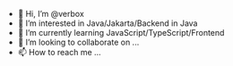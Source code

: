 - 👋 Hi, I’m @verbox
- 👀 I’m interested in Java/Jakarta/Backend in Java
- 🌱 I’m currently learning JavaScript/TypeScript/Frontend
- 💞️ I’m looking to collaborate on ...
- 📫 How to reach me ...

<!---
verbox/verbox is a ✨ special ✨ repository because its `README.md` (this file) appears on your GitHub profile.
You can click the Preview link to take a look at your changes.
--->
